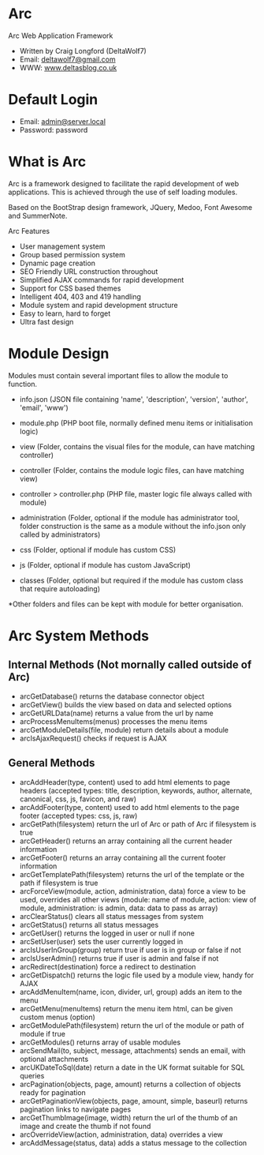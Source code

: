 Arc
=====

Arc Web Application Framework
 - Written by Craig Longford (DeltaWolf7)
 - Email: deltawolf7@gmail.com
 - WWW: www.deltasblog.co.uk


Default Login
=============

- Email: admin@server.local
- Password: password


What is Arc
===========

Arc is a framework designed to facilitate the rapid development of web applications. 
This is achieved through the use of self loading modules.

Based on the BootStrap design framework, JQuery, Medoo, Font Awesome and SummerNote.

Arc Features
- User management system
- Group based permission system
- Dynamic page creation
- SEO Friendly URL construction throughout
- Simplified AJAX commands for rapid development
- Support for CSS based themes
- Intelligent 404, 403 and 419 handling
- Module system and rapid development structure
- Easy to learn, hard to forget
- Ultra fast design


Module Design
=============

Modules must contain several important files to allow the module to function.

- info.json (JSON file containing 'name', 'description', 'version', 'author', 'email', 'www')
- module.php (PHP boot file, normally defined menu items or initialisation logic)
- view (Folder, contains the visual files for the module, can have matching controller)
- controller (Folder, contains the module logic files, can have matching view)
- controller >  controller.php (PHP file, master logic file always called with module)

- administration (Folder, optional if the module has administrator tool, folder construction
    is the same as a module without the info.json only called by administrators)

- css (Folder, optional if module has custom CSS)
- js (Folder, optional if module has custom JavaScript)

- classes (Folder, optional but required if the module has custom class that require autoloading)

*Other folders and files can be kept with module for better organisation.


Arc System Methods
==================

Internal Methods (Not mornally called outside of Arc)
-----------------------------------------------------
- arcGetDatabase() returns the database connector object
- arcGetView() builds the view based on data and selected options 
- arcGetURLData(name) returns a value from the url by name
- arcProcessMenuItems(menus) processes the menu items
- arcGetModuleDetails(file, module) return details about a module
- arcIsAjaxRequest() checks if request is AJAX

General Methods
---------------
- arcAddHeader(type, content) used to add html elements to page headers
    (accepted types: title, description, keywords, author, alternate, canonical, css, js, favicon, and raw)
- arcAddFooter(type, content) used to add html elements to the page footer
    (accepted types: css, js, raw)
- arcGetPath(filesystem) return the url of Arc or path of Arc if filesystem is true
- arcGetHeader() returns an array containing all the current header information
- arcGetFooter() returns an array containing all the current footer information
- arcGetTemplatePath(filesystem) returns the url of the template or the path if filesystem is true
- arcForceView(module, action, administration, data) force a view to be used, overrides all other views
    (module: name of module, action: view of module, administration: is admin, data: data to pass as array)
- arcClearStatus() clears all status messages from system
- arcGetStatus() returns all status messages
- arcGetUser() returns the logged in user or null if none
- arcSetUser(user) sets the user currently logged in
- arcIsUserInGroup(group) return true if user is in group or false if not
- arcIsUserAdmin() returns true if user is admin and false if not
- arcRedirect(destination) force a redirect to destination
- arcGetDispatch() returns the logic file used by a module view, handy for AJAX
- arcAddMenuItem(name, icon, divider, url, group) adds an item to the menu
- arcGetMenu(menuItems) return the menu item html, can be given custom menus (option)
- arcGetModulePath(filesystem) return the url of the module or path of module if true
- arcGetModules() returns array of usable modules
- arcSendMail(to, subject, message, attachments) sends an email, with optional attachments
- arcUKDateToSql(date) return a date in the UK format suitable for SQL queries
- arcPagination(objects, page, amount) returns a collection of objects ready for pagination
- arcGetPaginationView(objects, page, amount, simple, baseurl) returns pagination links to navigate pages
- arcGetThumbImage(image, width) return the url of the thumb of an image and create the thumb if not found
- arcOverrideView(action, administration, data) overrides a view
- arcAddMessage(status, data) adds a status message to the collection
